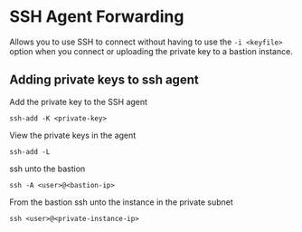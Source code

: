 # SSH Agent Forwarding

Allows you to use SSH to connect without having to use the `-i <keyfile>` option when you connect or uploading the private key to a bastion instance.

## Adding private keys to ssh agent

Add the private key to the SSH agent
```
ssh-add -K <private-key>
```

View the private keys in the agent
```
ssh-add -L
```

ssh unto the bastion
```
ssh -A <user>@<bastion-ip>
```

From the bastion ssh unto the instance in the private subnet
```
ssh <user>@<private-instance-ip>
```